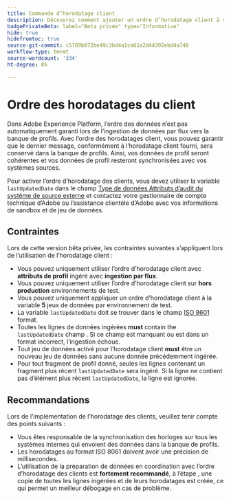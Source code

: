 ```yaml
---
title: Commande d’horodatage client
description: Découvrez comment ajouter un ordre d’horodatage client à vos jeux de données pour garantir la cohérence de vos données de profil.
badgePrivateBeta: label="Beta privée" type="Informative"
hide: true
hidefromtoc: true
source-git-commit: c5789b872be49c3bd4a1ca61a2d44392ebd4a746
workflow-type: tm+mt
source-wordcount: '334'
ht-degree: 0%

---
```



# Ordre des horodatages du client

Dans Adobe Experience Platform, l’ordre des données n’est pas automatiquement garanti lors de l’ingestion de données par flux vers la banque de profils. Avec l’ordre des horodatages client, vous pouvez garantir que le dernier message, conformément à l’horodatage client fourni, sera conservé dans la banque de profils. Ainsi, vos données de profil seront cohérentes et vos données de profil resteront synchronisées avec vos systèmes sources.

Pour activer l’ordre d’horodatage des clients, vous devez utiliser la variable `lastUpdatedDate` dans le champ [Type de données Attributs d’audit du système de source externe](../xdm/data-types/external-source-system-audit-attributes.md) et contactez votre gestionnaire de compte technique d’Adobe ou l’assistance clientèle d’Adobe avec vos informations de sandbox et de jeu de données.

## Contraintes

Lors de cette version bêta privée, les contraintes suivantes s’appliquent lors de l’utilisation de l’horodatage client :

- Vous pouvez uniquement utiliser l’ordre d’horodatage client avec **attributs de profil** ingéré avec **ingestion par flux**.
- Vous pouvez uniquement utiliser l’ordre d’horodatage client sur **hors production** environnements de test.
- Vous pouvez uniquement appliquer un ordre d’horodatage client à la variable **5** jeux de données par environnement de test.
- La variable `lastUpdatedDate` doit se trouver dans le champ [ISO 8601](https://www.iso.org/fr/iso-8601-date-and-time-format.html) format.
- Toutes les lignes de données ingérées **must** contain the `lastUpdatedDate` champ . Si ce champ est manquant ou est dans un format incorrect, l’ingestion échoue.
- Tout jeu de données activé pour l’horodatage client **must** être un nouveau jeu de données sans aucune donnée précédemment ingérée.
- Pour tout fragment de profil donné, seules les lignes contenant un fragment plus récent `lastUpdatedDate` sera ingéré. Si la ligne ne contient pas d’élément plus récent `lastUpdatedDate`, la ligne est ignorée.

## Recommandations

Lors de l’implémentation de l’horodatage des clients, veuillez tenir compte des points suivants :

- Vous êtes responsable de la synchronisation des horloges sur tous les systèmes internes qui envoient des données dans la banque de profils.
- Les horodatages au format ISO 8061 doivent avoir une précision de millisecondes.
- L’utilisation de la préparation de données en coordination avec l’ordre d’horodatage des clients est **fortement recommandé**, à l’étape , une copie de toutes les lignes ingérées et de leurs horodatages est créée, ce qui permet un meilleur débogage en cas de problème.
